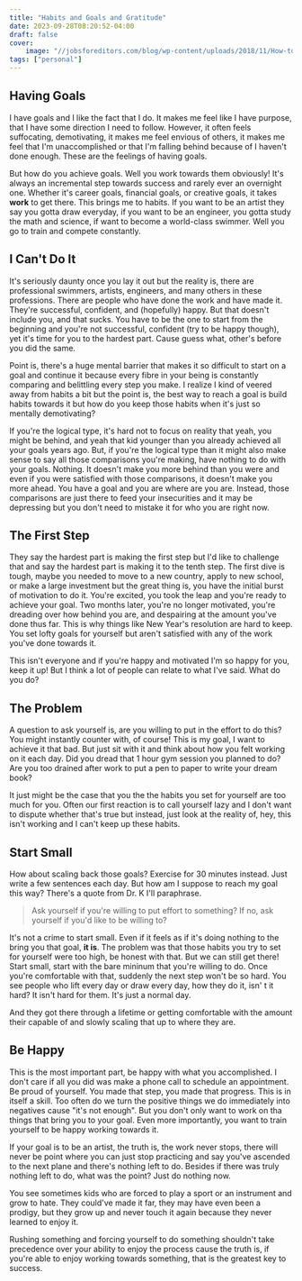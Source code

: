 ```yaml
---
title: "Habits and Goals and Gratitude"
date: 2023-09-28T08:20:52-04:00
draft: false
cover:
    image: "//jobsforeditors.com/blog/wp-content/uploads/2018/11/How-to-measure-your-goals-as-a-writer.jpg"
tags: ["personal"]
---
```


## Having Goals

I have goals and I like the fact that I do. It makes me feel like I have purpose, that I have some direction I need to follow. However, it often feels suffocating, demotivating, it makes me feel envious of others, it makes me feel that I'm unaccomplished or that I'm falling behind because of I haven't done enough. These are the feelings of having goals.

But how do you achieve goals. Well you work towards them obviously! It's always an incremental step towards success and rarely ever an overnight one. Whether it's career goals, financial goals, or creative goals, it takes **work** to get there. This brings me to habits. If you want to be an artist they say you gotta draw everyday, if you want to be an engineer, you gotta study the math and science, if want to become a world-class swimmer. Well you go to train and compete constantly.

## I Can't Do It

It's seriously daunty once you lay it out but the reality is, there are professional swimmers, artists, engineers, and many others in these professions. There are people who have done the work and have made it. They're successful, confident, and (hopefully) happy. But that doesn't include you, and that sucks. You have to be the one to start from the beginning and you're not successful, confident (try to be happy though), yet it's time for you to the hardest part. Cause guess what, other's before you did the same.

Point is, there's a huge mental barrier that makes it so difficult to start on a goal and continue it because every fibre in your being is constantly comparing and belittling every step you make. I realize I kind of veered away from habits a bit but the point is, the best way to reach a goal is build habits towards it but how do you keep those habits when it's just so mentally demotivating?

If you're the logical type, it's hard not to focus on reality that yeah, you might be behind, and yeah that kid younger than you already achieved all your goals years ago. But, if you're the logical type than it might also make sense to say all those comparisons you're making, have nothing to do with your goals. Nothing. It doesn't make you more behind than you were and even if you were satisfied with those comparisons, it doesn't make you more ahead. You have a goal and you are where are you are. Instead, those comparisons are just there to feed your insecurities and it may be depressing but you don't need to mistake it for who you are right now.

## The First Step

They say the hardest part is making the first step but I'd like to challenge that and say the hardest part is making it to the tenth step. The first dive is tough, maybe you needed to move to a new country, apply to new school, or make a large investment but the great thing is, you have the initial burst of motivation to do it. You're excited, you took the leap and you're ready to achieve your goal. Two months later, you're no longer motivated, you're dreading over how behind you are, and despairing at the amount you've done thus far. This is why things like New Year's resolution are hard to keep. You set lofty goals for yourself but aren't satisfied with any of the work you've done towards it.

This isn't everyone and if you're happy and motivated I'm so happy for you, keep it up! But I think a lot of people can relate to what I've said. What do you do?

## The Problem

A question to ask yourself is, are you willing to put in the effort to do this? You might instantly counter with, of course! This is my goal, I want to achieve it that bad. But just sit with it and think about how you felt working on it each day. Did you dread that 1 hour gym session you planned to do? Are you too drained after work to put a pen to paper to write your dream book?

It just might be the case that you the the habits you set for yourself are too much for you. Often our first reaction is to call yourself lazy and I don't want to dispute whether that's true but instead, just look at the reality of, hey, this isn't working and I can't keep up these habits.

## Start Small

How about scaling back those goals? Exercise for 30 minutes instead. Just write a few sentences each day. But how am I suppose to reach my goal this way? There's a quote from Dr. K I'll paraphrase.

> Ask yourself if you're willing to put effort to something? If no, ask yourself if you'd like to be willing to?

It's not a crime to start small. Even if it feels as if it's doing nothing to the bring you that goal, **it is**. The problem was that those habits you try to set for yourself were too high, be honest with that. But we can still get there! Start small, start with the bare mininum that you're willing to do. Once you're comfortable with that, suddenly the next step won't be so hard. You see people who lift every day or draw every day, how they do it, isn' t it hard? It isn't hard for them. It's just a normal day.

And they got there through a lifetime or getting comfortable with the amount their capable of and slowly scaling that up to where they are.

## Be Happy

This is the most important part, be happy with what you accomplished. I don't care if all you did was make a phone call to schedule an appointment. Be proud of yourself. You made that step, you made that progress. This is in itself a skill. Too often do we turn the positive things we do immediately into negatives cause "it's not enough". But you don't only want to work on tha things that bring you to your goal. Even more importantly, you want to train yourself to be happy working towards it.

If your goal is to be an artist, the truth is, the work never stops, there will never be point where you can just stop practicing and say you've ascended to the next plane and there's nothing left to do. Besides if there was truly nothing left to do, what was the point? Just do nothing now.

You see sometimes kids who are forced to play a sport or an instrument and grow to hate. They could've made it far, they may have even been a prodigy, but they grow up and never touch it again because they never learned to enjoy it.

Rushing something and forcing yourself to do something shouldn't take precedence over your ability to enjoy the process cause the truth is, if you're able to enjoy working towards something, that is the greatest key to success.
